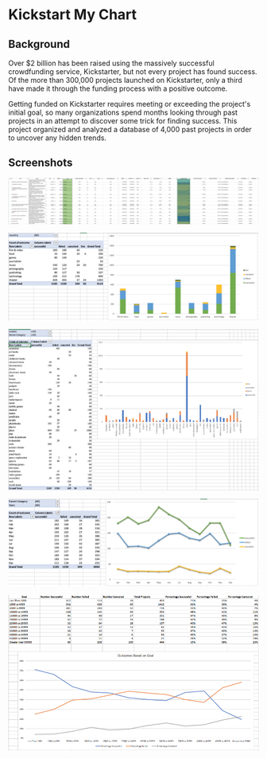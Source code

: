# Kickstart My Chart

## Background

Over $2 billion has been raised using the massively successful crowdfunding service, Kickstarter, but not every project has found success. Of the more than 300,000 projects launched on Kickstarter, only a third have made it through the funding process with a positive outcome.

Getting funded on Kickstarter requires meeting or exceeding the project's initial goal, so many organizations spend months looking through past projects in an attempt to discover some trick for finding success. This project organized and analyzed a database of 4,000 past projects in order to uncover any hidden trends.

## Screenshots

![Kickstarter Table](Images/FullTable.PNG)

![Category Stats](Images/CategoryStats.PNG)

![Subcategory Stats](Images/SubcategoryStats.PNG)

![Outcomes Based on Launch Date](Images/LaunchDateOutcomes.PNG)

![Goal Outcomes](Images/GoalOutcomes.PNG)
